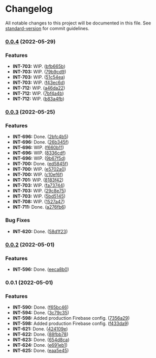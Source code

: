 # Changelog

All notable changes to this project will be documented in this file. See [standard-version](https://github.com/conventional-changelog/standard-version) for commit guidelines.

### [0.0.4](https://github.com/mokkapps/changelog-generator-demo/compare/v0.0.3...v0.0.4) (2022-05-29)


### Features

* **INT-703:** WIP. ([bfb665b](https://github.com/mokkapps/changelog-generator-demo/commits/bfb665bdd566156849de812159b50daf3ebc079b))
* **INT-703:** WIP. ([79b9cd9](https://github.com/mokkapps/changelog-generator-demo/commits/79b9cd96a9d493930fc56777db83e6baf9f25726))
* **INT-703:** WIP. ([51c54ea](https://github.com/mokkapps/changelog-generator-demo/commits/51c54eae3ceda8579bdcba5628f144763bd51845))
* **INT-703:** WIP. ([f43ec6d](https://github.com/mokkapps/changelog-generator-demo/commits/f43ec6d653b557d292eec1b35ed68d0582290540))
* **INT-712:** WIP. ([a46da22](https://github.com/mokkapps/changelog-generator-demo/commits/a46da22b889150170bd82d41f49cdf2f84c915a1))
* **INT-712:** WIP. ([7bf4a4b](https://github.com/mokkapps/changelog-generator-demo/commits/7bf4a4b489bee68e58950884a29587553efbdfbb))
* **INT-712:** WIP. ([b83a4fb](https://github.com/mokkapps/changelog-generator-demo/commits/b83a4fb7e67bae6c89934711d285fcb5f68691af))

### [0.0.3](https://github.com/mokkapps/changelog-generator-demo/compare/v0.0.2...v0.0.3) (2022-05-25)


### Features

* **INT-696:** Done. ([2bfc4b5](https://github.com/mokkapps/changelog-generator-demo/commits/2bfc4b5300a09da6bed182330098e804a5a7a234))
* **INT-696:** Done. ([26b345f](https://github.com/mokkapps/changelog-generator-demo/commits/26b345fdd5cbee8aeeceab74d32905d9e150bbb4))
* **INT-696:** WIP. ([f660b11](https://github.com/mokkapps/changelog-generator-demo/commits/f660b11b47d9d2d89de315db22c5e149c03d75ab))
* **INT-696:** WIP. ([8336cdf](https://github.com/mokkapps/changelog-generator-demo/commits/8336cdf3bb7c275b6c371ed7f91091bc357b9ac4))
* **INT-696:** WIP. ([9b67f5d](https://github.com/mokkapps/changelog-generator-demo/commits/9b67f5dbb08fd8f920ae4bf8178ce9e0708b78c2))
* **INT-700:** Done. ([ed5845f](https://github.com/mokkapps/changelog-generator-demo/commits/ed5845f86056ad065c5d663e675021e77f869b78))
* **INT-700:** WIP. ([e5702a0](https://github.com/mokkapps/changelog-generator-demo/commits/e5702a0785a7872b03c5fb8d945de5aeea6f8375))
* **INT-700:** WIP. ([c10ef6f](https://github.com/mokkapps/changelog-generator-demo/commits/c10ef6fb0d5c42aa356a49b9e7fcd6219d0efa21))
* **INT-701:** WIP. ([8183f42](https://github.com/mokkapps/changelog-generator-demo/commits/8183f42a694096435882007e89253ceab73ac235))
* **INT-703:** WIP. ([fa73744](https://github.com/mokkapps/changelog-generator-demo/commits/fa737449f70eab3f4e00966603e29d76ec2b3253))
* **INT-703:** WIP. ([29c8e75](https://github.com/mokkapps/changelog-generator-demo/commits/29c8e750071ea4fce39928e0a11205cd73171517))
* **INT-703:** WIP. ([5bd5145](https://github.com/mokkapps/changelog-generator-demo/commits/5bd5145f19398007efe3ff37ac058cb7747b203e))
* **INT-708:** WIP. ([1527a47](https://github.com/mokkapps/changelog-generator-demo/commits/1527a47a99703c14332895afd713fef545a88755))
* **INT-711:** Done. ([a276fb6](https://github.com/mokkapps/changelog-generator-demo/commits/a276fb616ba92aa4d44e3b0a8578c23da5e13909))


### Bug Fixes

* **INT-620:** Done. ([58d1f23](https://github.com/mokkapps/changelog-generator-demo/commits/58d1f23f46e6163124270fb5ea54b30ff384f5ba))

### [0.0.2](https://github.com/mokkapps/changelog-generator-demo/compare/v0.0.1...v0.0.2) (2022-05-01)


### Features

* **INT-596:** Done. ([eeca8b0](https://github.com/mokkapps/changelog-generator-demo/commits/eeca8b0ed30bccbb32d1d11ebab0a5cf29ac3575))

### 0.0.1 (2022-05-01)


### Features

* **INT-590:** Done. ([f65bc46](https://github.com/mokkapps/changelog-generator-demo/commits/f65bc461b8093f6ff2319b9a5fc6f3e0eeaa3e23))
* **INT-594:** Done. ([3c79c35](https://github.com/mokkapps/changelog-generator-demo/commits/3c79c35ea8988708792197f2849a17d27164370d))
* **INT-598:** Added production Firebase config. ([7356a29](https://github.com/mokkapps/changelog-generator-demo/commits/7356a2988a21c16c15f58d8c6da869530a250a5e))
* **INT-598:** Added production Firebase config. ([f433da9](https://github.com/mokkapps/changelog-generator-demo/commits/f433da9ef8c147189a028d39f5971c84db63f2aa))
* **INT-621:** Done. ([424109e](https://github.com/mokkapps/changelog-generator-demo/commits/424109e75faa7736a3762b2f18005c88530eda51))
* **INT-622:** Done. ([88fbb78](https://github.com/mokkapps/changelog-generator-demo/commits/88fbb78040731c83d70fa8eb94c2b5a1e84fdbc7))
* **INT-623:** Done. ([654d8ca](https://github.com/mokkapps/changelog-generator-demo/commits/654d8ca75dedaf3cadd4f0b4f2ea944b6ebcaa1f))
* **INT-624:** Done. ([e691eb1](https://github.com/mokkapps/changelog-generator-demo/commits/e691eb117f435ff31309b32619a388127cfc9569))
* **INT-625:** Done. ([eaa5e45](https://github.com/mokkapps/changelog-generator-demo/commits/eaa5e456116f15075ff8b7a7c7d38215267f96c3))
